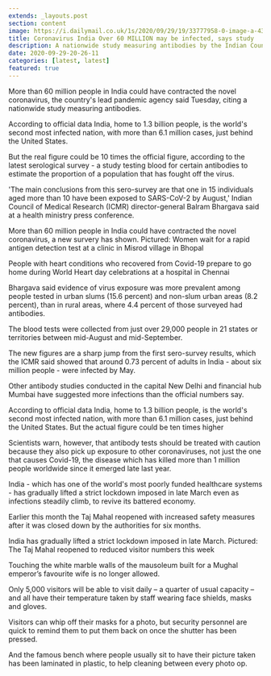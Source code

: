```yaml
---
extends: _layouts.post
section: content
image: https://i.dailymail.co.uk/1s/2020/09/29/19/33777958-0-image-a-43_1601404408265.jpg 
title: Coronavirus India Over 60 MILLION may be infected, says study 
description: A nationwide study measuring antibodies by the Indian Council of Medical Research has found that one in 15 people aged over ten had fought off coronavirus. 
date: 2020-09-29-20-26-11 
categories: [latest, latest] 
featured: true 
--- 
```

More than 60 million people in India could have contracted the novel coronavirus, the country's lead pandemic agency said Tuesday, citing a nationwide study measuring antibodies.

According to official data India, home to 1.3 billion people, is the world's second most infected nation, with more than 6.1 million cases, just behind the United States.

But the real figure could be 10 times the official figure, according to the latest serological survey - a study testing blood for certain antibodies to estimate the proportion of a population that has fought off the virus.

'The main conclusions from this sero-survey are that one in 15 individuals aged more than 10 have been exposed to SARS-CoV-2 by August,' Indian Council of Medical Research (ICMR) director-general Balram Bhargava said at a health ministry press conference.

More than 60 million people in India could have contracted the novel coronavirus, a new survery has shown. Pictured: Women wait for a rapid antigen detection test at a clinic in Misrod village in Bhopal

People with heart conditions who recovered from Covid-19 prepare to go home during World Heart day celebrations at a hospital in Chennai

Bhargava said evidence of virus exposure was more prevalent among people tested in urban slums (15.6 percent) and non-slum urban areas (8.2 percent), than in rural areas, where 4.4 percent of those surveyed had antibodies.

The blood tests were collected from just over 29,000 people in 21 states or territories between mid-August and mid-September.

The new figures are a sharp jump from the first sero-survey results, which the ICMR said showed that around 0.73 percent of adults in India - about six million people - were infected by May.

Other antibody studies conducted in the capital New Delhi and financial hub Mumbai have suggested more infections than the official numbers say.

According to official data India, home to 1.3 billion people, is the world's second most infected nation, with more than 6.1 million cases, just behind the United States. But the actual figure could be ten times higher

Scientists warn, however, that antibody tests should be treated with caution because they also pick up exposure to other coronaviruses, not just the one that causes Covid-19, the disease which has killed more than 1 million people worldwide since it emerged late last year.

India - which has one of the world's most poorly funded healthcare systems - has gradually lifted a strict lockdown imposed in late March even as infections steadily climb, to revive its battered economy.

Earlier this month the Taj Mahal reopened with increased safety measures after it was closed down by the authorities for six months.

India has gradually lifted a strict lockdown imposed in late March. Pictured: The Taj Mahal reopened to reduced visitor numbers this week

Touching the white marble walls of the mausoleum built for a Mughal emperor’s favourite wife is no longer allowed.

Only 5,000 visitors will be able to visit daily – a quarter of usual capacity – and all have their temperature taken by staff wearing face shields, masks and gloves.

Visitors can whip off their masks for a photo, but security personnel are quick to remind them to put them back on once the shutter has been pressed.

And the famous bench where people usually sit to have their picture taken has been laminated in plastic, to help cleaning between every photo op.

